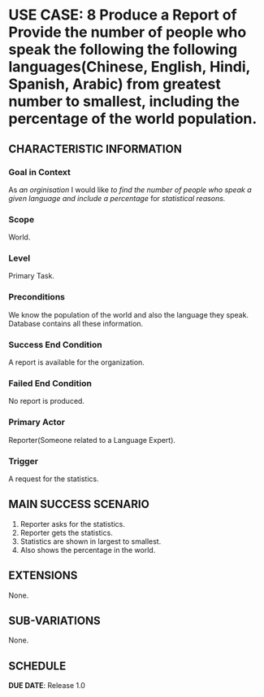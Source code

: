 # USE CASE: 8 Produce a Report of Provide the number of people who speak the following the following languages(Chinese, English, Hindi, Spanish, Arabic) from greatest number to smallest, including the percentage of the world population.

## CHARACTERISTIC INFORMATION

### Goal in Context

As *an orginisation* I would like *to find the number of people who speak a given language and include a percentage* for *statistical reasons.*

### Scope

World.

### Level

Primary Task.

### Preconditions

We know the population of the world and also the language they speak.  Database contains all these information.

### Success End Condition

A report is available for the organization.

### Failed End Condition

No report is produced.

### Primary Actor

Reporter(Someone related to a Language Expert).

### Trigger

A request for the statistics.

## MAIN SUCCESS SCENARIO

1. Reporter asks for the statistics.
2. Reporter gets the statistics.
3. Statistics are shown in largest to smallest.
4. Also shows the percentage in the world.

## EXTENSIONS

None.

## SUB-VARIATIONS

None.

## SCHEDULE

**DUE DATE**: Release 1.0